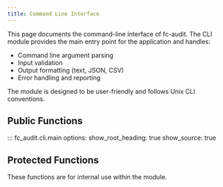 ```yaml
---
title: Command Line Interface
---
```


This page documents the command-line interface of fc-audit. The CLI module provides the main entry point for the application and handles:

- Command line argument parsing
- Input validation
- Output formatting (text, JSON, CSV)
- Error handling and reporting

The module is designed to be user-friendly and follows Unix CLI conventions.

## Public Functions

::: fc_audit.cli.main
    options:
      show_root_heading: true
      show_source: true

## Protected Functions

These functions are for internal use within the module.

